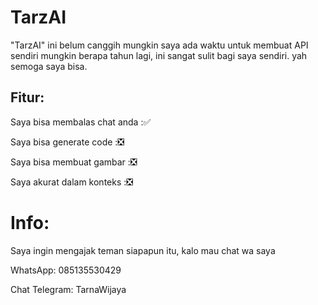 # TarzAI
"TarzAI" ini belum canggih mungkin saya ada waktu untuk membuat API sendiri mungkin berapa tahun lagi, ini sangat sulit bagi saya sendiri. yah semoga saya bisa.

## Fitur:
Saya bisa membalas chat anda   :✅

Saya bisa generate code        :❎
 
Saya bisa membuat gambar       :❎

Saya akurat dalam konteks      :❎

# Info:
Saya ingin mengajak teman siapapun itu, kalo mau chat wa saya 

WhatsApp: 085135530429

Chat Telegram: TarnaWijaya